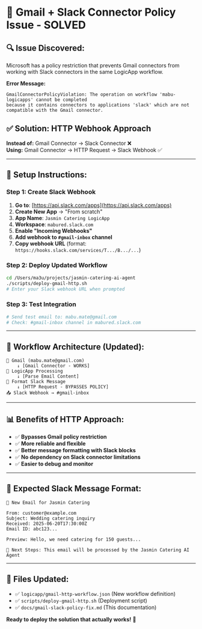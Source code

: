 # 🚨 Gmail + Slack Connector Policy Issue - SOLVED

## 🔍 **Issue Discovered:**
Microsoft has a policy restriction that prevents Gmail connectors from working with Slack connectors in the same LogicApp workflow.

**Error Message:**
```
GmailConnectorPolicyViolation: The operation on workflow 'mabu-logicapps' cannot be completed 
because it contains connectors to applications 'slack' which are not compatible with the Gmail connector.
```

## ✅ **Solution: HTTP Webhook Approach**

**Instead of:** Gmail Connector → Slack Connector ❌  
**Using:** Gmail Connector → HTTP Request → Slack Webhook ✅

---

## 🔧 **Setup Instructions:**

### **Step 1: Create Slack Webhook**
1. **Go to**: [https://api.slack.com/apps](https://api.slack.com/apps)
2. **Create New App** → "From scratch"
3. **App Name**: `Jasmin Catering LogicApp`
4. **Workspace**: `mabured.slack.com`
5. **Enable "Incoming Webhooks"**
6. **Add webhook to `#gmail-inbox` channel**
7. **Copy webhook URL** (format: `https://hooks.slack.com/services/T.../B.../...`)

### **Step 2: Deploy Updated Workflow**
```bash
cd /Users/ma3u/projects/jasmin-catering-ai-agent
./scripts/deploy-gmail-http.sh
# Enter your Slack webhook URL when prompted
```

### **Step 3: Test Integration**
```bash
# Send test email to: mabu.mate@gmail.com
# Check: #gmail-inbox channel in mabured.slack.com
```

---

## 🎯 **Workflow Architecture (Updated):**

```
📧 Gmail (mabu.mate@gmail.com)
    ↓ [Gmail Connector - WORKS]
🔄 LogicApp Processing
    ↓ [Parse Email Content]
💬 Format Slack Message
    ↓ [HTTP Request - BYPASSES POLICY]
📤 Slack Webhook → #gmail-inbox
```

---

## 📊 **Benefits of HTTP Approach:**

- ✅ **Bypasses Gmail policy restriction**
- ✅ **More reliable and flexible**
- ✅ **Better message formatting with Slack blocks**
- ✅ **No dependency on Slack connector limitations**
- ✅ **Easier to debug and monitor**

---

## 🧪 **Expected Slack Message Format:**

```
📧 New Email for Jasmin Catering

From: customer@example.com
Subject: Wedding catering inquiry
Received: 2025-06-20T17:30:00Z
Email ID: abc123...

Preview: Hello, we need catering for 150 guests...

🤖 Next Steps: This email will be processed by the Jasmin Catering AI Agent
```

---

## 📁 **Files Updated:**
- ✅ `logicapp/gmail-http-workflow.json` (New workflow definition)
- ✅ `scripts/deploy-gmail-http.sh` (Deployment script)
- ✅ `docs/gmail-slack-policy-fix.md` (This documentation)

**Ready to deploy the solution that actually works!** 🚀
